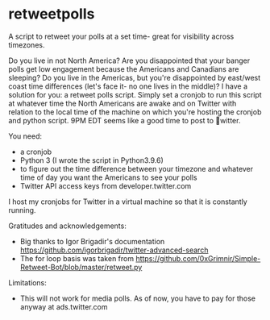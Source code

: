 # retweetpolls
A script to retweet your polls at a set time- great for visibility across timezones.

Do you live in not North America? Are you disappointed that your banger polls get low engagement because the Americans and Canadians are sleeping?
Do you live in the Americas, but you're disappointed by east/west coast time differences (let's face it- no one lives in the middle)?
I have a solution for you: a retweet polls script.
Simply set a cronjob to run this script at whatever time the North Americans are awake and on Twitter with relation to the local time of the machine on which you're hosting the cronjob and python script. 9PM EDT seems like a good time to post to witter.

You need:
* a cronjob
* Python 3 (I wrote the script in Python3.9.6)
* to figure out the time difference between your timezone and whatever time of day you want the Americans to see your polls
* Twitter API access keys from developer.twitter.com

I host my cronjobs for Twitter in a virtual machine so that it is constantly running.

Gratitudes and acknowledgements:
* Big thanks to Igor Brigadir's documentation https://github.com/igorbrigadir/twitter-advanced-search
* The for loop basis was taken from https://github.com/0xGrimnir/Simple-Retweet-Bot/blob/master/retweet.py

Limitations:
* This will not work for media polls. As of now, you have to pay for those anyway at ads.twitter.com

